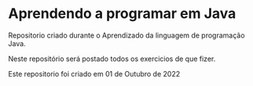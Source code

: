 # Aprendendo a programar em Java
 Repositorio criado durante o Aprendizado da linguagem de programação Java.

 Neste repositório será postado todos os exercicios de que fizer.

 Este repositorio foi criado em 01 de Outubro de 2022
